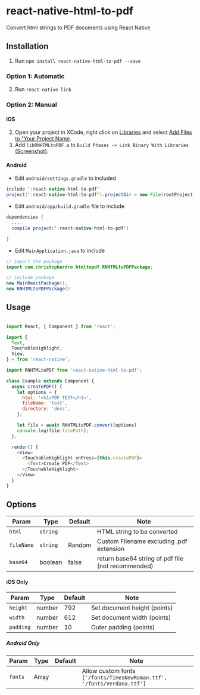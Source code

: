 # react-native-html-to-pdf

Convert html strings to PDF documents using React Native

## Installation

1. Run `npm install react-native-html-to-pdf --save`

### Option 1: Automatic

2. Run `react-native link`

### Option 2: Manual

#### iOS

2. Open your project in XCode, right click on [Libraries](http://url.brentvatne.ca/jQp8) and select [Add Files to "Your Project Name](http://url.brentvatne.ca/1gqUD).
3. Add `libRNHTMLtoPDF.a` to `Build Phases -> Link Binary With Libraries`
   [(Screenshot)](http://url.brentvatne.ca/17Xfe).

#### Android
- Edit `android/settings.gradle` to included

```java
include ':react-native-html-to-pdf'
project(':react-native-html-to-pdf').projectDir = new File(rootProject.projectDir,'../node_modules/react-native-html-to-pdf/android')
```

- Edit `android/app/build.gradle` file to include

```java
dependencies {
  ....
  compile project(':react-native-html-to-pdf')

}
```

- Edit `MainApplication.java` to include

```java
// import the package
import com.christopherdro.htmltopdf.RNHTMLtoPDFPackage;

// include package
new MainReactPackage(),
new RNHTMLtoPDFPackage()
```

## Usage
```javascript

import React, { Component } from 'react';

import {
  Text,
  TouchableHighlight,
  View,
} = from 'react-native';

import RNHTMLtoPDF from 'react-native-html-to-pdf';

class Example extends Component {
  async createPDF() {
    let options = {
      html: '<h1>PDF TEST</h1>',
      fileName: 'test',
      directory: 'docs',
    };

    let file = await RNHTMLtoPDF.convert(options)
    console.log(file.filePath);
  },

  render() {
    <View>
      <TouchableHighlight onPress={this.createPDF}>
        <Text>Create PDF</Text>
      </TouchableHighlight>
    </View>
  }
}
```

## Options

| Param | Type | Default | Note |
|---|---|---|---|
| `html` | `string` |  | HTML string to be converted
| `fileName` | `string` | Random  | Custom Filename excluding .pdf extension
| `base64` | boolean | false  | return base64 string of pdf file (not recommended)


#### iOS Only

| Param | Type | Default | Note |
|---|---|---|---|
| `height` | number | 792  | Set document height (points)
| `width` | number | 612  | Set document width (points)
| `padding` | number | 10  | Outer padding (points)


##### Android Only

| Param | Type | Default | Note |
|---|---|---|---|
| `fonts` | Array | | Allow custom fonts `['/fonts/TimesNewRoman.ttf', '/fonts/Verdana.ttf']`
